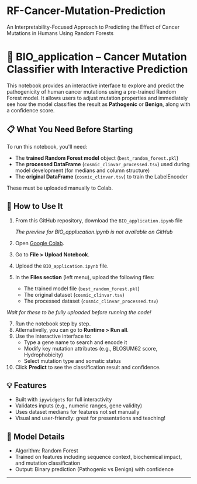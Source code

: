 # RF-Cancer-Mutation-Prediction
An Interpretability-Focused Approach to Predicting the Effect of Cancer Mutations in Humans Using Random Forests


# 🧬 BIO_application – Cancer Mutation Classifier with Interactive Prediction

This notebook provides an interactive interface to explore and predict the pathogenicity of human cancer mutations using a pre-trained Random Forest model. It allows users to adjust mutation properties and immediately see how the model classifies the result as **Pathogenic** or **Benign**, along with a confidence score.

## 📋 What You Need Before Starting

To run this notebook, you'll need:

- The **trained Random Forest model** object (`best_random_forest.pkl`)
- The **processed DataFrame** (`cosmic_clinvar_processed.tsv`) used during model development (for medians and column structure)
- The **original DataFrame** (`cosmic_clinvar.tsv`) to train the LabelEncoder

These must be uploaded manually to Colab.

## 🚀 How to Use It

1. From this GitHub repository, download the `BIO_application.ipynb` file
     
   *The preview for BIO_applucation.ipynb is not available on GitHub*
3. Open [Google Colab](https://colab.research.google.com).
4. Go to **File > Upload Notebook**.
5. Upload the `BIO_application.ipynb` file.
6. In the **Files section** (left menu), upload the following files:
   - The trained model file (`best_random_forest.pkl`)
   - The original dataset (`cosmic_clinvar.tsv`)
   - The processed dataset (`cosmic_clinvar_processed.tsv`)
     
  *Wait for these to be fully uploaded before running the code!*
  
7. Run the notebook step by step.
8. Atlernativelly, you can go to **Runtime > Run all**.
9. Use the interactive interface to:
   - Type a gene name to search and encode it
   - Modify key mutation attributes (e.g., BLOSUM62 score, Hydrophobicity)
   - Select mutation type and somatic status
10. Click **Predict** to see the classification result and confidence.

## 💡 Features

- Built with `ipywidgets` for full interactivity
- Validates inputs (e.g., numeric ranges, gene validity)
- Uses dataset medians for features not set manually
- Visual and user-friendly: great for presentations and teaching!

## 🧠 Model Details

- Algorithm: Random Forest
- Trained on features including sequence context, biochemical impact, and mutation classification
- Output: Binary prediction (Pathogenic vs Benign) with confidence

---
